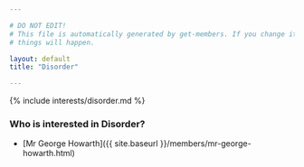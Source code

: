 ```yaml
---

# DO NOT EDIT!
# This file is automatically generated by get-members. If you change it, bad
# things will happen.

layout: default
title: "Disorder"

---
```


{% include interests/disorder.md %}

### Who is interested in Disorder?


* [Mr George Howarth]({{ site.baseurl }}/members/mr-george-howarth.html)

